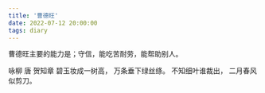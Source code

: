 ```yaml
---
title: '曹德旺'
date: 2022-07-12 20:00:00
tags: diary
---
```

曹德旺主要的能力是；守信，能吃苦耐劳，能帮助别人。

   咏柳 唐 贺知章
碧玉妆成一树高，
万条垂下绿丝绦。
不知细叶谁裁出，
二月春风似剪刀。
